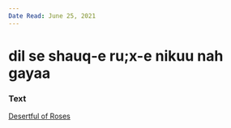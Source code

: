 ```yaml
---
Date Read: June 25, 2021
---
```


# dil se shauq-e ru;x-e nikuu nah gayaa

### Text
[Desertful of Roses](http://www.columbia.edu/itc/mealac/pritchett/00garden/00c/0043/index_0043.html)

